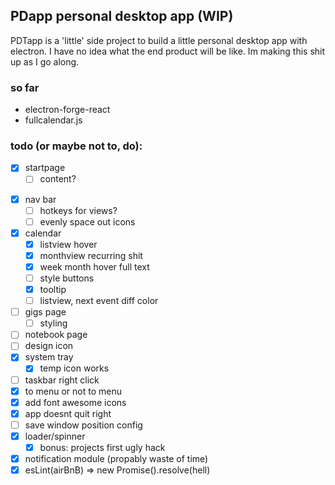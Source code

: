 ## PDapp personal desktop app (WIP)

PDTapp is a 'little' side project to build a little personal desktop app with electron.
I have no idea what the end product will be like. Im making this shit up as I go along.

### so far
* electron-forge-react
* fullcalendar.js

### todo (or maybe not to, do):

* [x] startpage
  - [ ] content?
- [x] nav bar
  - [ ] hotkeys for views?  
  - [ ] evenly space out icons
- [x] calendar 
  - [x] listview hover
  - [x] monthview recurring shit
  - [x] week month hover full text
  - [ ] style buttons
  - [x] tooltip
  - [ ] listview, next event diff color
- [ ] gigs page
  - [ ] styling
- [ ] notebook page
- [ ] design icon  
- [x] system tray
  - [x] temp icon works
- [ ] taskbar right click
- [x] to menu or not to menu
- [x] add font awesome icons
- [x] app doesnt quit right
- [ ] save window position config
- [x] loader/spinner
  - [x] bonus: projects first ugly hack
- [x] notification module (propably waste of time)
- [x] esLint(airBnB) => new Promise().resolve(hell)